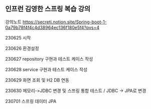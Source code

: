 
## 인프런 김영한 스프링 복습 강의
강의노트 https://secretj.notion.site/Spring-boot-1-0a79b78f4f4c4d38964ec136f180e5f4?pvs=4

230625 시작

230626 환경설정

230627 repository 구현과 테스트 케이스 작성

230628 service 구현과 테스트 케이스 작성

230629 화면 조회 및 H2 DB 연동

230630 메모리->JDBC 변경 및 스프링 통합 테스트 /  JDBC -> JPA로 변경

230701 스프링 데이터 JPA
